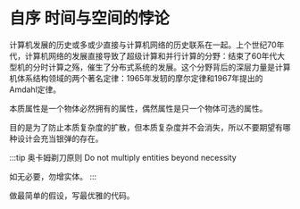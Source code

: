 # 自序 时间与空间的悖论

计算机发展的历史或多或少直接与计算机网络的历史联系在一起。上个世纪70年代，计算机网络的发展直接导致了超级计算和并行计算的分野：结束了60年代大型机的分时计算之殇，催生了分布式系统的发展。这个分野背后的深层力量是计算机体系结构领域的两个著名定律：1965年发轫的摩尔定律和1967年提出的Amdahl定律。

本质属性是一个物体必然拥有的属性，偶然属性是只一个物体可选的属性。

目的是为了防止本质复杂度的扩散，但本质复杂度并不会消失，所以不要期望有哪种设计会充当银弹的存在。

:::tip 奥卡姆剃刀原则
Do not multiply entities beyond necessity

如无必要，勿增实体。
:::

做最简单的假设，写最优雅的代码。